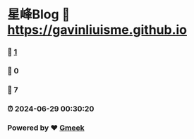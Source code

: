 # 星峰Blog :link: https://gavinliuisme.github.io 
### :page_facing_up: [1](https://gavinliuisme.github.io/tag.html) 
### :speech_balloon: 0 
### :hibiscus: 7 
### :alarm_clock: 2024-06-29 00:30:20 
### Powered by :heart: [Gmeek](https://github.com/Meekdai/Gmeek)
